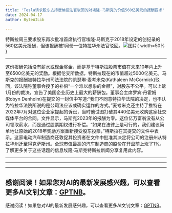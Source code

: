 ```yaml
---
title: 'Tesla请求股东支持唐纳德法官驳回的对埃隆·马斯克的价值560亿美元的报酬要求'
date: 2024-04-17
author: ByteAILib

---
```


特斯拉周三要求股东再次批准首席执行官埃隆·马斯克于2018年设定的创纪录的560亿美元报酬，但该报酬被1月份一位特拉华州法官驳回。![图片](https://i.guim.co.uk/img/media/60db1e841e56752621cd6f437da634bcc8fb3be6/0_65_1960_1176/master/1960.jpg){ width=50% }

---
这份报酬包括没有薪水或现金奖金，而是基于特斯拉股票市值在未来10年内上升至6500亿美元的奖励。根据伦交所数据，特斯拉现在的市值超过5000亿美元。马斯克的报酬被特拉华州司法法院的凯瑟琳·麦考米克(Kathaleen McCormick)驳回，该法院称董事会授予的补偿“一个难以想象的金额”，对股东不公平。可以上诉1月份的裁决，宣告了美国企业历史上最大的薪酬包。董事会主席罗宾·丹霍姆(Robyn Denholm)在提交的一封信中写道:“我们不同意特拉华法院的决定，也不认为特拉华法院所说的是公司法应该或确实运作的方式。”麦考米克还主持了推特在2022年7月对这位企业家提起的诉讼，当时他试图打破其440亿美元收购这家社交媒体平台的合同。文件显示，马斯克2023年的报酬为零。这位亿万富翁没有从公司领取薪水，而是通过股票期权进行补偿。“如果在法律上是可行的，我们建议简单地让原始的2018年奖励方案重新接受股东投票，”特斯拉在其提交的文件中表示。这家电动汽车制造商还敦促其投资者在文件中批准其决定将公司的注册州从特拉华州迁至得克萨斯州。全球市值最高的汽车制造商的股价在开盘前上涨了1%。了解更多关于这些话题的信息埃隆·马斯克特斯拉新闻分享复用此内容。

---
---

---
感谢阅读！如果您对AI的最新发展感兴趣，可以查看更多AI文钊文章：[GPTNB](https://gptnb.com)。
---
感谢阅读！如果您对AI的最新发展感兴趣，可以查看更多AI文钊文章：[GPTNB](https://gptnb.com)。